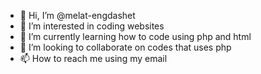 - 👋 Hi, I’m @melat-engdashet
- 👀 I’m interested in coding websites
- 🌱 I’m currently learning how to code using php and html
- 💞️ I’m looking to collaborate on codes that uses php
- 📫 How to reach me using my email

<!---
melat-engdashet/melat-engdashet is a ✨ special ✨ repository because its `README.md` (this file) appears on your GitHub profile.
You can click the Preview link to take a look at your changes.
--->
